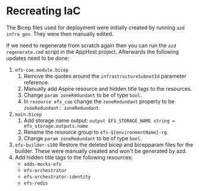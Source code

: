 # Recreating IaC

The Bicep files used for deployment were initially created by running `azd infra gen`. They were then manually edited.

If we need to regenerate from scratch again then you can run the `azd regenerate.cmd` script in the AppHost project. Afterwards the following updates need to be done:

1. `efs-cae.module.bicep`
    1. Remove the quotes around the `infrastructureSubnetId` parameter reference.
    2. Manually add Aspire resource and hidden title tags to the resources.
    3. Change ```param zoneRedundant``` to be of type ```bool```.
    4. In ```resource efs_cae``` change the ```zoneRedundant``` property to be ```zoneRedundant: zoneRedundant```.
3. `main.bicep`
   1. Add storage name output: ```output EFS_STORAGE_NAME string = efs_storage.outputs.name```
   2. Rename the resource group to ```efs-${environmentName}-rg```.
   3. Change ```param zoneRedundant``` to be of type ```bool```.
4. `efs-builder-s100` Restore the deleted bicep and bicepparam files for the builder. These were manually created and won't be generated by azd.
5. Add hidden title tags to the following resources:
   - `adds-mocks-efs`
   - `efs-orchestrator`
   - `efs-orchestrator-identity`
   - `efs-redis`
